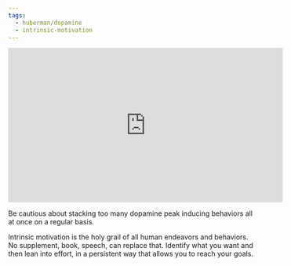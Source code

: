```yaml
---
tags:
  - huberman/dopamine
  - intrinsic-motivation
---
```

<iframe width="560" height="315" src="https://www.youtube.com/embed/PhBQ4riwDj4?si=NN16mg81MXLRUtp-" title="YouTube video player" frameborder="0" allow="accelerometer; autoplay; clipboard-write; encrypted-media; gyroscope; picture-in-picture; web-share" allowfullscreen></iframe>

Be cautious about stacking too many dopamine peak inducing behaviors all at once on a regular basis.

Intrinsic motivation is the holy grail of all human endeavors and behaviors. No supplement, book, speech, can replace that.
Identify what you want and then lean into effort, in a persistent way that allows you to reach your goals.
